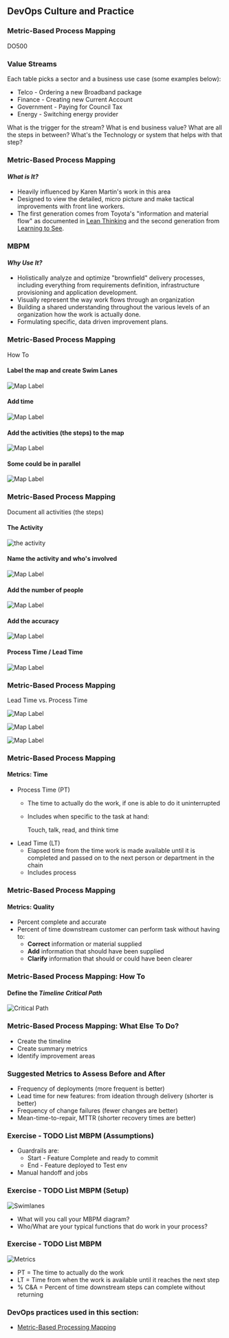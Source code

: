 <!-- .slide: data-background-image="images/RH_NewBrand_Background.png" -->
## DevOps Culture and Practice <!-- {.element: class="course-title"} -->
### Metric-Based Process Mapping <!-- {.element: class="title-color"} -->
DO500 <!-- {.element: class="title-color"} -->



### Value Streams
Each table picks a sector and a business use case (some examples below):
* Telco - Ordering a new Broadband package
* Finance - Creating new Current Account
* Government - Paying for Council Tax
* Energy - Switching energy provider

What is the trigger for the stream?
What is end business value?
What are all the steps in between?
What's the Technology or system that helps with that step?



### Metric-Based Process Mapping
#### _What is It?_
* Heavily influenced by Karen Martin's work in this area
* Designed to view the detailed, micro picture and make tactical improvements with front line workers.
* The first generation comes from Toyota's "information and material flow"
as documented in [Lean Thinking](https://rht-labs.github.io/practice-library/practices/vsm-and-mbpm/#footnote-1)
and the second generation from [Learning to See](https://rht-labs.github.io/practice-library/practices/vsm-and-mbpm/#footnote-2).



### MBPM
#### _Why Use It?_
* Holistically analyze and optimize "brownfield" delivery processes, including everything from requirements definition, infrastructure provisioning and application development.
* Visually represent the way work flows through an organization
* Building a shared understanding throughout the various levels of an organization
how the work is actually done.
* Formulating specific, data driven improvement plans.



### Metric-Based Process Mapping
How To



#### Label the map and create Swim Lanes
![Map Label](images/vsm/mbpm-swim-lanes.png)



#### Add time
![Map Label](images/vsm/mbpm-swim-add-time.png)



#### Add the activities (the steps) to the map
![Map Label](images/vsm/mbpm-steps.png)



#### Some could be in parallel
![Map Label](images/vsm/mbpm-steps-final.png)



### Metric-Based Process Mapping
Document all activities (the steps)



#### The Activity
![the activity](images/vsm/mbpm-activities-0.png)



#### Name the activity and who's involved
![Map Label](images/vsm/mbpm-activities-1.png)



#### Add the number of people 
![Map Label](images/vsm/mbpm-activities-2.png)



#### Add the accuracy
![Map Label](images/vsm/mbpm-activities-3.png)



#### Process Time / Lead Time
![Map Label](images/vsm/mbpm-activities-4.png)



### Metric-Based Process Mapping
Lead Time vs. Process Time



![Map Label](images/vsm/pt-lt-1.png)



![Map Label](images/vsm/pt-lt-2.png)



![Map Label](images/vsm/pt-lt-3.png)



### Metric-Based Process Mapping
#### Metrics: Time
* Process Time (PT)
  * The time to actually do the work, if one is able to do it uninterrupted
  * Includes when specific to the task at hand:

    Touch, talk, read, and think time
* Lead Time (LT)
  * Elapsed time from the time work is made available until it is completed
  and passed on to the next person or department in the chain
  * Includes process



### Metric-Based Process Mapping
#### Metrics: Quality
* Percent complete and accurate
* Percent of time downstream customer can perform task without having to:
  * **Correct** information or material supplied
  * **Add** information that should have been supplied
  * **Clarify** information that should or could have been clearer



### Metric-Based Process Mapping: How To
#### Define the _Timeline Critical Path_
![Critical Path](images/vsm/mbpmstep6.png)



### Metric-Based Process Mapping: What Else To Do?
* Create the timeline
* Create summary metrics
* Identify improvement areas



### Suggested Metrics to Assess Before and After
* Frequency of deployments (more frequent is better)
* Lead time for new features: from ideation through delivery (shorter is better)
* Frequency of change failures (fewer changes are better)
* Mean-time-to-repair, MTTR (shorter recovery times are better)



### Exercise - TODO List MBPM (Assumptions)

* Guardrails are:
  * Start - Feature Complete and ready to commit
  * End - Feature deployed to Test env
* Manual handoff and jobs



### Exercise - TODO List MBPM (Setup)

![Swimlanes](images/vsm/mbpmstep2.png) <!-- {.element: class="inline-image"} -->
* What will you call your MBPM diagram?
* Who/What are your typical functions that do work in your process?



### Exercise - TODO List MBPM

![Metrics](images/vsm/mbpmstep5.png) <!-- {.element: class="inline-image"} -->
* PT = The time to actually do the work
* LT = Time from when the work is available until it reaches the next step
* % C&A = Percent of time downstream steps can complete without returning



<!-- .slide: data-background-image="images/chef-background.png", class="white-style" -->
### DevOps practices used in this section:
- [Metric-Based Processing Mapping](https://openpracticelibrary.com/practice/vsm-and-mbpm/)
